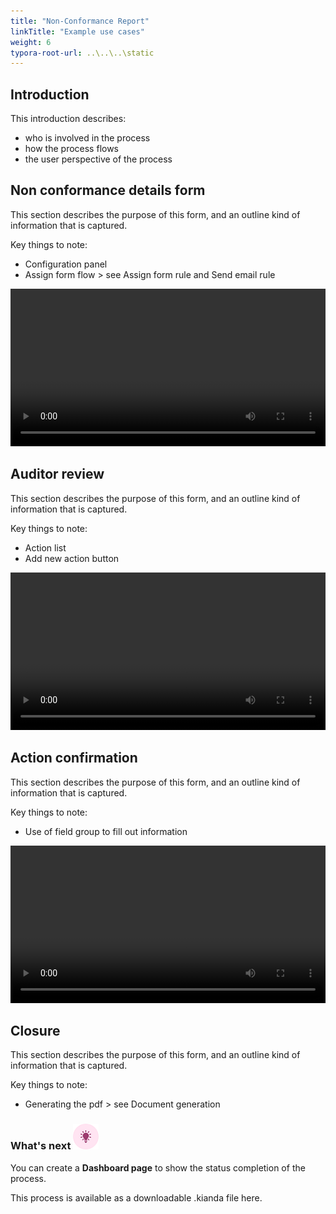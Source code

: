 ```yaml
---
title: "Non-Conformance Report"
linkTitle: "Example use cases"
weight: 6
typora-root-url: ..\..\..\static
---
```


## Introduction

This introduction describes:

- who is involved in the process
- how the process flows
- the user perspective of the process 



## Non conformance details form

This section describes the purpose of this form, and an outline kind of information that is captured. 

Key things to note:

- Configuration panel
- Assign form flow > see Assign form rule and Send email rule


<video width="100%" style="width:100%" controls>
    <source src="/videos/Examples/Nonconformity-details/NonconformityDetailsForm.mp4">
    Your browser does not support the video tag.
    </source>
</video>


## Auditor review

This section describes the purpose of this form, and an outline kind of information that is captured. 

Key things to note:

- Action list
- Add new action button

<video width="100%" style="width:100%" controls>
    <source src="/videos/Examples/AuditorReviewForm.mp4">
    Your browser does not support the video tag.
    </source>
</video>



## Action confirmation

This section describes the purpose of this form, and an outline kind of information that is captured. 

Key things to note:

- Use of field group to fill out information

<video width="100%" style="width:100%" controls>
    <source src="/videos/Examples/ActionConfirmationForm-Retake.mp4">
    Your browser does not support the video tag.
    </source>
</video>

## Closure

This section describes the purpose of this form, and an outline kind of information that is captured. 

Key things to note:

- Generating the pdf > see Document generation



### What's next  ![Idea icon](/images/18.png) ###

You can create a **Dashboard page** to show the status completion of the process.

This process is available as a downloadable .kianda file here. 
